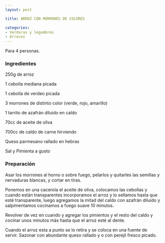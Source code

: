 ```yaml
---
layout: post

title: ARROZ CON MORRONES DE COLORES

categories:
- Verduras y legumbres
- Arroces
---
```

Para 4 personas.

<h3>Ingredientes</h3>
250g de arroz

1 cebolla mediana picada

1 cebolla de verdeo picada

3 morrones de distinto color (verde, rojo, amarillo)

1 tarrito de azafrán diluido en caldo

70cc de aceite de oliva

700cc de caldo de carne hirviendo

Queso parmesano rallado en hebras

Sal y Pimienta a gusto

<h3>Preparación</h3>
Asar los morrones al horno o sobre fuego, pelarlos y quitarles las semillas y nervaduras blancas, y cortar en tiras.

Ponemos en una cacerola el aceite de oliva, colocamos las cebollas y cuando están transparentes incorporamos el arroz y lo sellamos hasta que esté transparente, luego agregamos la mitad del caldo con azafrán diluido y salpimentamos cocinamos a fuego suave 10 minutos.

Revolver de vez en cuando y agregar los pimientos y el resto del caldo y cocinar unos minutos más hasta que el arroz esté al dente.

Cuando el arroz esta a punto se lo retira y se coloca en una fuente de servir. Sazonar con abundante queso rallado y o con perejil fresco picado.